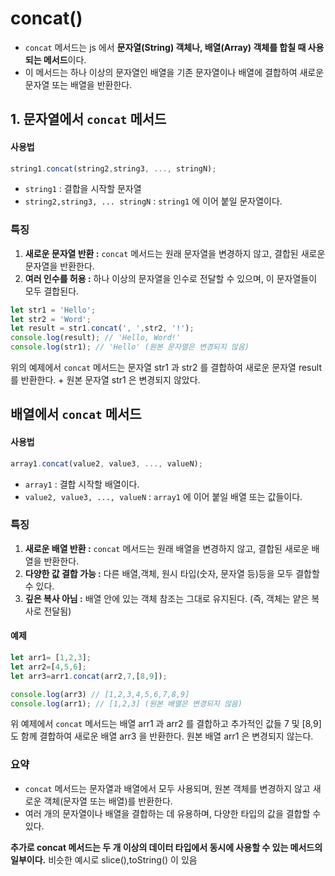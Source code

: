 concat()
===
- `concat` 메서드는 js 에서 **문자열(String) 객체나, 배열(Array) 객체를 합칠 때 사용되는 메서드**이다.
- 이 메서드는 하나 이상의 문자열인 배열을 기존 문자열이나 배열에 결합하여 새로운 문자열 또는 배열을 반환한다.

## 1. 문자열에서 `concat` 메서드

#### 사용법
```js
string1.concat(string2,string3, ..., stringN);
```
- `string1` : 결합을 시작할 문자열
- `string2,string3, ... stringN` : `string1` 에 이어 붙일 문자열이다.

### 특징
1. **새로운 문자열 반환 :** `concat` 메서드는 원래 문자열을 변경하지 않고, 결합된 새로운 문자열을 반환한다.
2. **여러 인수를 허용 :** 하나 이상의 문자열을 인수로 전달할 수 있으며, 이 문자열들이 모두 결합된다.

```js
let str1 = 'Hello';
let str2 = 'Word';
let result = str1.concat(', ',str2, '!');
console.log(result); // 'Hello, Word!'
console.log(str1); // 'Hello' (원본 문자열은 변경되지 않음)
```
위의 예제에서 `concat` 메서드는 문자열 str1 과 str2 를 결합하여 새로운 문자열 result 를 반환한다. + 원본 문자열 str1 은 변경되지 않았다.

## 배열에서 `concat` 메서드

#### 사용법
```js
array1.concat(value2, value3, ..., valueN);
```
- `array1` : 결합 시작할 배열이다.
- `value2, value3, ..., valueN` : `array1` 에 이어 붙일 배열 또는 값들이다. 

### 특징
1. **새로운 배열 반환 :** `concat` 메서드는 원래 배열을 변경하지 않고, 결합된 새로운 배열을 반환한다.
2. **다양한 값 결합 가능 :** 다른 배열,객체, 원시 타입(숫자, 문자열 등)등을 모두 결합할 수 있다.
3. **깊은 복사 아님 :** 배열 안에 있는 객체 참조는 그대로 유지된다. (즉, 객체는 얕은 복사로 전달됨)

#### 예제

```js
let arr1= [1,2,3];
let arr2=[4,5,6];
let arr3=arr1.concat(arr2,7,[8,9]);

console.log(arr3) // [1,2,3,4,5,6,7,8,9]
console.log(arr1); // [1,2,3] (원본 배열은 변경되지 않음)
```
위 예제에서 `concat` 메서드는 배열 arr1 과 arr2 를 결합하고 추가적인 값들 7 및 [8,9] 도 함께 결합하여 새로운 배열 arr3 을 반환한다. 원본 배열 arr1 은 변경되지 않는다.

### 요약
- `concat` 메서드는 문자열과 배열에서 모두 사용되며, 원본 객체를 변경하지 않고 새로운 객체(문자열 또는 배열)를 반환한다.
- 여러 개의 문자열이나 배열을 결합하는 데 유용하며, 다양한 타입의 값을 결합할 수 있다.

**추가로 concat 메서드는 두 개 이상의 데이터 타입에서 동시에 사용할 수 있는 메서드의 일부이다.**
비슷한 예시로 slice(),toString() 이 있음